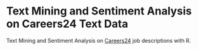 # Text Mining and Sentiment Analysis on Careers24 Text Data

Text Mining and Sentiment Analysis on [Careers24](http://www.careers24.com/) job descriptions with R.
